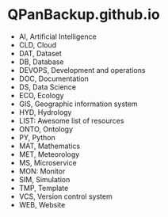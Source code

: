 # QPanBackup.github.io

- AI, Artificial Intelligence
- CLD, Cloud
- DAT, Dataset
- DB, Database
- DEVOPS, Development and operations
- DOC, Documentation
- DS, Data Science
- ECO, Ecology
- GIS, Geographic information system
- HYD, Hydrology
- LIST: Awesome list of resources
- ONTO, Ontology
- PY, Python
- MAT, Mathematics
- MET, Meteorology
- MS, Microservice
- MON: Monitor
- SIM, Simulation
- TMP, Template
- VCS, Version control system
- WEB, Website
